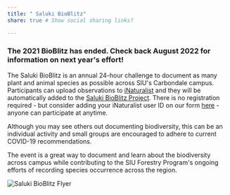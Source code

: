 ```yaml
---
title: " Saluki BioBlitz"
share: true # Show social sharing links?

---
```



### The 2021 BioBlitz has ended. Check back August 2022 for information on next year's effort!

    

The Saluki BioBlitz is an annual 24-hour challenge to document as many plant and animal species as possible across SIU's Carbondale campus. Participants can upload observations to [iNaturalist](https://www.inaturalist.org) and they will be automatically added to the [Saluki BioBlitz Project](https://www.inaturalist.org/projects/southern-illinois-university-saluki-bioblitz). There is no registration required - but consider adding your iNaturalist user ID on our form [here](https://tinyurl.com/saluki-bioblitz-register) - anyone can participate at anytime.     

Although you may see others out documenting biodiversity, this can be an individual activity and small groups are encouraged to adhere to current COVID-19 recommendations.    

The event is a great way to document and learn about the biodiversity across campus while contributing to the SIU Forestry Program's ongoing efforts of recording species occurrence across the region.

![Saluki BioBlitz Flyer](saluki_bioblitz/flyer.png)    

